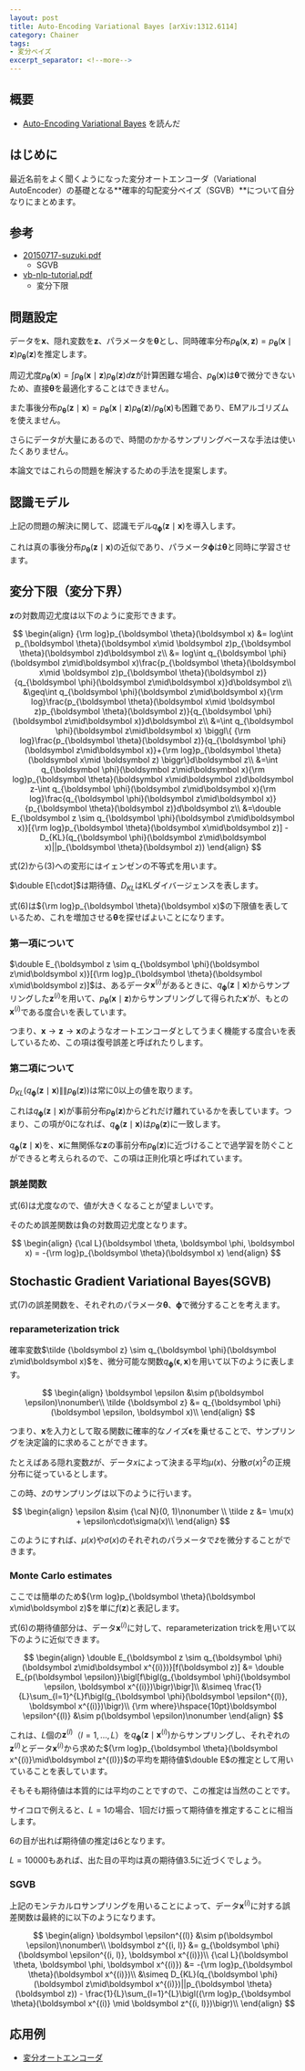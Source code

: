 ```yaml
---
layout: post
title: Auto-Encoding Variational Bayes [arXiv:1312.6114]
category: Chainer
tags:
- 変分ベイズ
excerpt_separator: <!--more-->
---
```


## 概要

- [Auto-Encoding Variational Bayes](http://arxiv.org/abs/1312.6114) を読んだ

<!--more-->

## はじめに

最近名前をよく聞くようになった変分オートエンコーダ（Variational AutoEncoder）の基礎となる**確率的勾配変分ベイズ（SGVB）**について自分なりにまとめます。

## 参考

- [20150717-suzuki.pdf](http://deeplearning.jp/wp-content/uploads/2014/04/20150717-suzuki.pdf)
	- SGVB
- [vb-nlp-tutorial.pdf](http://chasen.org/~daiti-m/paper/vb-nlp-tutorial.pdf)
	- 変分下限

## 問題設定

データを$\boldsymbol x$、隠れ変数を$\boldsymbol z$、パラメータを$\boldsymbol \theta$とし、同時確率分布$p_{\boldsymbol \theta}(\boldsymbol x, \boldsymbol z) = p_{\boldsymbol \theta}(\boldsymbol x\mid\boldsymbol z)p_{\boldsymbol \theta}(\boldsymbol z)$を推定します。

周辺尤度$p_{\boldsymbol \theta}(\boldsymbol x) = \int p_{\boldsymbol \theta}(\boldsymbol x\mid\boldsymbol z)p_{\boldsymbol \theta}(\boldsymbol z)d\boldsymbol z$が計算困難な場合、$p_{\boldsymbol \theta}(\boldsymbol x)$は$\boldsymbol \theta$で微分できないため、直接$\boldsymbol \theta$を最適化することはできません。

また事後分布$p_{\boldsymbol \theta}(\boldsymbol z\mid\boldsymbol x) = p_{\boldsymbol \theta}(\boldsymbol x\mid\boldsymbol z)p_{\boldsymbol \theta}(\boldsymbol z)/p_{\boldsymbol \theta}(\boldsymbol x)$も困難であり、EMアルゴリズムを使えません。

さらにデータが大量にあるので、時間のかかるサンプリングベースな手法は使いたくありません。

本論文ではこれらの問題を解決するための手法を提案します。

## 認識モデル

上記の問題の解決に関して、認識モデル$q_{\boldsymbol \phi}(\boldsymbol z\mid\boldsymbol x)$を導入します。

これは真の事後分布$p_{\boldsymbol \theta}(\boldsymbol z\mid\boldsymbol x)$の近似であり、パラメータ$\boldsymbol \phi$は$\boldsymbol \theta$と同時に学習させます。

## 変分下限（変分下界）

$\boldsymbol z$の対数周辺尤度は以下のように変形できます。

$$
	\begin{align}
		{\rm log}p_{\boldsymbol \theta}(\boldsymbol x) &= log\int p_{\boldsymbol \theta}(\boldsymbol x\mid \boldsymbol z)p_{\boldsymbol \theta}(\boldsymbol z)d\boldsymbol z\\
		&= log\int q_{\boldsymbol \phi}(\boldsymbol z\mid\boldsymbol x)\frac{p_{\boldsymbol \theta}(\boldsymbol x\mid \boldsymbol z)p_{\boldsymbol \theta}(\boldsymbol z)}{q_{\boldsymbol \phi}(\boldsymbol z\mid\boldsymbol x)}d\boldsymbol z\\
		&\geq\int q_{\boldsymbol \phi}(\boldsymbol z\mid\boldsymbol x){\rm log}\frac{p_{\boldsymbol \theta}(\boldsymbol x\mid \boldsymbol z)p_{\boldsymbol \theta}(\boldsymbol z)}{q_{\boldsymbol \phi}(\boldsymbol z\mid\boldsymbol x)}d\boldsymbol z\\
		&=\int q_{\boldsymbol \phi}(\boldsymbol z\mid\boldsymbol x)
		\biggl\{
		{\rm log}\frac{p_{\boldsymbol \theta}(\boldsymbol z)}{q_{\boldsymbol \phi}(\boldsymbol z\mid\boldsymbol x)}+{\rm log}p_{\boldsymbol \theta}(\boldsymbol x\mid \boldsymbol z)
		\biggr\}d\boldsymbol z\\
		&=\int q_{\boldsymbol \phi}(\boldsymbol z\mid\boldsymbol x){\rm log}p_{\boldsymbol \theta}(\boldsymbol x\mid\boldsymbol z)d\boldsymbol z-\int q_{\boldsymbol \phi}(\boldsymbol z\mid\boldsymbol x){\rm log}\frac{q_{\boldsymbol \phi}(\boldsymbol z\mid\boldsymbol x)}{p_{\boldsymbol \theta}(\boldsymbol z)}d\boldsymbol z\\
		&=\double E_{\boldsymbol z \sim q_{\boldsymbol \phi}(\boldsymbol z\mid\boldsymbol x)}[{\rm log}p_{\boldsymbol \theta}(\boldsymbol x\mid\boldsymbol z)] - D_{KL}(q_{\boldsymbol \phi}(\boldsymbol z\mid\boldsymbol x)||p_{\boldsymbol \theta}(\boldsymbol z))
	\end{align}
$$

式(2)から(3)への変形にはイェンゼンの不等式を用います。

$\double E[\cdot]$は期待値、$D_{KL}$はKLダイバージェンスを表します。

式(6)は${\rm log}p_{\boldsymbol \theta}(\boldsymbol x)$の下限値を表しているため、これを増加させる$\boldsymbol \theta$を探せばよいことになります。

### 第一項について

$\double E_{\boldsymbol z \sim q_{\boldsymbol \phi}(\boldsymbol z\mid\boldsymbol x)}[{\rm log}p_{\boldsymbol \theta}(\boldsymbol x\mid\boldsymbol z)]$は、あるデータ$\boldsymbol x^{(i)}$があるときに、$q_{\boldsymbol \phi}(\boldsymbol z\mid\boldsymbol x)$からサンプリングした$\boldsymbol z^{(i)}$を用いて、$p_{\boldsymbol \theta}(\boldsymbol x\mid\boldsymbol z)$からサンプリングして得られた$\boldsymbol x'$が、もとの$\boldsymbol x^{(i)}$である度合いを表しています。

つまり、$\boldsymbol x \to \boldsymbol z \to \boldsymbol x$のようなオートエンコーダとしてうまく機能する度合いを表しているため、この項は復号誤差と呼ばれたりします。

### 第二項について

$D_{KL}(q_{\boldsymbol \phi}(\boldsymbol z\mid\boldsymbol x)\|\|p_{\boldsymbol \theta}(\boldsymbol z))$は常に0以上の値を取ります。

これは$q_{\boldsymbol \phi}(\boldsymbol z\mid\boldsymbol x)$が事前分布$p_{\boldsymbol \theta}(\boldsymbol z)$からどれだけ離れているかを表しています。つまり、この項が0になれば、$q_{\boldsymbol \phi}(\boldsymbol z\mid\boldsymbol x)$は$p_{\boldsymbol \theta}(\boldsymbol z)$に一致します。

$q_{\boldsymbol \phi}(\boldsymbol z\mid\boldsymbol x)$を、$\boldsymbol x$に無関係な$\boldsymbol z$の事前分布$p_{\boldsymbol \theta}(\boldsymbol z)$に近づけることで過学習を防ぐことができると考えられるので、この項は正則化項と呼ばれています。

### 誤差関数

式(6)は尤度なので、値が大きくなることが望ましいです。

そのため誤差関数は負の対数周辺尤度となります。

$$
	\begin{align}
		{\cal L}(\boldsymbol \theta, \boldsymbol \phi, \boldsymbol x) = -{\rm log}p_{\boldsymbol \theta}(\boldsymbol x)
	\end{align}
$$

## Stochastic Gradient Variational Bayes(SGVB)

式(7)の誤差関数を、それぞれのパラメータ$\boldsymbol \theta$、$\boldsymbol  \phi$で微分することを考えます。

### reparameterization trick

確率変数$\tilde {\boldsymbol z} \sim q_{\boldsymbol \phi}(\boldsymbol z\mid\boldsymbol x)$を、微分可能な関数$q_{\boldsymbol \phi}(\boldsymbol \epsilon, \boldsymbol x)$を用いて以下のように表します。

$$
	\begin{align}
		\boldsymbol \epsilon &\sim p(\boldsymbol \epsilon)\nonumber\\
		\tilde {\boldsymbol z} &= q_{\boldsymbol \phi}(\boldsymbol \epsilon, \boldsymbol x)\\
	\end{align}
$$

つまり、$\boldsymbol x$を入力として取る関数に確率的なノイズ$\boldsymbol \epsilon$を乗せることで、サンプリングを決定論的に求めることができます。

たとえばある隠れ変数$\tilde z$が、データ$x$によって決まる平均$\mu(x)$、分散$\sigma(x)^2$の正規分布に従っているとします。

この時、$\tilde z$のサンプリングは以下のように行います。

$$
	\begin{align}
		\epsilon &\sim {\cal N}(0, 1)\nonumber \\
		\tilde z &= \mu(x) + \epsilon\cdot\sigma(x)\\
	\end{align}
$$

このようにすれば、$\mu(x)$や$\sigma(x)$のそれぞれのパラメータで$\tilde z$を微分することができます。

### Monte Carlo estimates

ここでは簡単のため${\rm log}p_{\boldsymbol \theta}(\boldsymbol x\mid\boldsymbol z)$を単に$f(\boldsymbol z)$と表記します。

式(6)の期待値部分は、データ$\boldsymbol x^{(i)}$に対して、reparameterization trickを用いて以下のように近似できます。

$$
	\begin{align}
		\double E_{\boldsymbol z \sim q_{\boldsymbol \phi}(\boldsymbol z\mid\boldsymbol x^{(i)})}[f(\boldsymbol z)] &= \double E_{p(\boldsymbol \epsilon)}\bigl[f\bigl(g_{\boldsymbol \phi}(\boldsymbol \epsilon, \boldsymbol x^{(i)})\bigr)\bigr]\\
		&\simeq \frac{1}{L}\sum_{l=1}^{L}f\bigl(g_{\boldsymbol \phi}(\boldsymbol \epsilon^{(l)}, \boldsymbol x^{(i)})\bigr)\\
		{\rm where}\hspace{10pt}\boldsymbol \epsilon^{(l)} &\sim p(\boldsymbol \epsilon)\nonumber
	\end{align}
$$

これは、$L$個の$\boldsymbol z^{(l)}$（$l=1,...,L$）を$q_{\boldsymbol \phi}(\boldsymbol z\mid\boldsymbol x^{(i)})$からサンプリングし、それぞれの$\boldsymbol z^{(l)}$とデータ$\boldsymbol x^{(i)}$から求めた${\rm log}p_{\boldsymbol \theta}(\boldsymbol x^{(i)}\mid\boldsymbol z^{(l)})$の平均を期待値$\double E$の推定として用いていることを表しています。

そもそも期待値は本質的には平均のことですので、この推定は当然のことです。

サイコロで例えると、$L=1$の場合、1回だけ振って期待値を推定することに相当します。

6の目が出れば期待値の推定は6となります。

$L=10000$もあれば、出た目の平均は真の期待値$3.5$に近づくでしょう。

### SGVB

上記のモンテカルロサンプリングを用いることによって、データ$\boldsymbol x^{(i)}$に対する誤差関数は最終的に以下のようになります。


$$
	\begin{align}
		\boldsymbol \epsilon^{(l)} &\sim p(\boldsymbol \epsilon)\nonumber\\
		\boldsymbol z^{(i, l)} &= g_{\boldsymbol \phi}(\boldsymbol \epsilon^{(i, l)}, \boldsymbol x^{(i)})\\
		{\cal L}(\boldsymbol \theta, \boldsymbol \phi, \boldsymbol x^{(i)}) &= -{\rm log}p_{\boldsymbol \theta}(\boldsymbol x^{(i)})\\
		&\simeq D_{KL}(q_{\boldsymbol \phi}(\boldsymbol z\mid\boldsymbol x^{(i)})||p_{\boldsymbol \theta}(\boldsymbol z)) - \frac{1}{L}\sum_{l=1}^{L}\bigl({\rm log}p_{\boldsymbol \theta}(\boldsymbol x^{(i)} \mid \boldsymbol z^{(i, l)})\bigr)\\
	\end{align}
$$

## 応用例

- [変分オートエンコーダ](/2016/07/02/semi-supervised-learning-with-deep-generative-models/)
